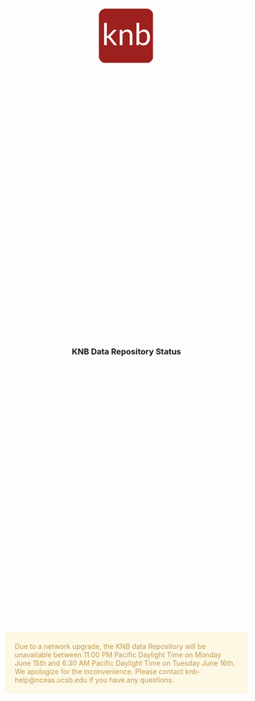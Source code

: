 <style>
    html, body {
         margin: 0px;
         padding: 0px;
         height: 100%;
         width: 100%
     }
    .container {
        display: grid;
        height: 100%;
        width: 100%;
        grid-template-columns: 1fr [col-start] 2fr 1fr);
        grid-template-rows: .25fr 1fr .5fr 1fr 2fr;
        grid-column-gap: 10px;
        grid-row-gap: 10px;
        align-items: center;
        justify-items: center;
    }
    section {
      display: flex;
      justify-content: center;
      align-items: center;
    }
    .logo {
        grid-column-start: 2;
        grid-column-end: 3;
        grid-row-start: 2;
        grid-row-end: 3;
        align-self: center;
        justify-self: center;
    }
    .heading {
        grid-column-start: 2;
        grid-column-end: 3;
        grid-row-start: 3;
        grid-row-end: 4;
        align-self: center;
        justify-self: center;
    }
    .message {
        grid-column-start: 2;
        grid-column-end: 3;
        grid-row-start: 4;
        grid-row-end: 5;
        align-self: center;
        justify-self: center;
        color: #C09853;
        border-radius: 3px;
        border-color: #C09853;
        background-color: #FCF8E3;
        padding: 20px;
    }
    #knb-logo {
        width: 100%;
        height:100%;
    }
</style>
<article id="status-grid" class="container">
    <section class="logo">
        <img id="knb-logo" src="./knb-logo.png" alt="" />
    </section>
    <section class="heading">
        <h1>KNB Data Repository Status</h1>
    </section>
    <section class="message">
        Due to a network upgrade, the KNB data Repository will be unavailable 
        between 11:00 PM Pacific Daylight Time on Monday June 15th and 6:30 AM 
        Pacific Daylight Time on Tuesday June 16th. We apologize for the 
        inconvenience. Please contact knb-help@nceas.ucsb.edu if you have any questions. 
   </section>
</article>
